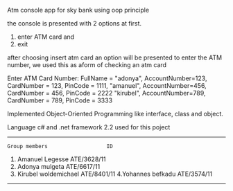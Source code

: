 Atm console app for sky bank using oop principle

the console is presented with 2 options at first.

1. enter ATM card and
2. exit

after choosing insert atm card an option will be presented to enter the ATM number, we used this as aform of checking an atm card

Enter ATM Card Number: FullName = "adonya", AccountNumber=123, CardNumber = 123, PinCode = 1111,
                                 "amanuel", AccountNumber=456, CardNumber = 456, PinCode = 2222
                                 "kirubel", AccountNumber=789, CardNumber = 789, PinCode = 3333
                                 
Implemented Object-Oriented Programming like interface, class and object.

Language c# and .net framework 2.2 used for this poject

*****************************************
    Group members                   ID
1. Amanuel Legesse             ATE/3628/11
2. Adonya mulgeta              ATE/6617/11
3. Kirubel woldemichael        ATE/8401/11
4.Yohannes befkadu             ATE/3574/11
******************************************
